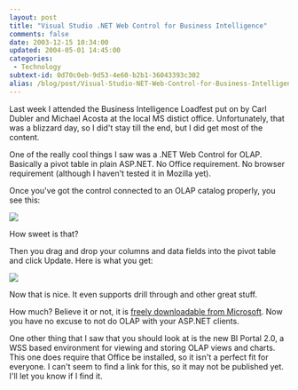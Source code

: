 ```yaml
---
layout: post
title: "Visual Studio .NET Web Control for Business Intelligence"
comments: false
date: 2003-12-15 10:34:00
updated: 2004-05-01 14:45:00
categories:
 - Technology
subtext-id: 0d70c0eb-9d53-4e60-b2b1-36043393c302
alias: /blog/post/Visual-Studio-NET-Web-Control-for-Business-Intelligence.aspx
---
```



Last week I attended the Business Intelligence Loadfest put on by Carl Dubler and Michael Acosta at the local MS distict office. Unfortunately, that was a blizzard day, so I did't stay till the end, but I did get most of the content.

One of the really cool things I saw was a .NET Web Control for OLAP. Basically a pivot table in plain ASP.NET. No Office requirement. No browser requirement (although I haven't tested it in Mozilla yet).

Once you've got the control connected to an OLAP catalog properly, you see this:

![](/weblog/content/binary/Layout1.gif)

How sweet is that?

Then you drag and drop your columns and data fields into the pivot table and click Update. Here is what you get:

![](/weblog/content/binary/PivotTable.gif)

Now that is nice. It even supports drill through and other great stuff.

How much? Believe it or not, it is [freely downloadable from Microsoft](http://www.microsoft.com/downloads/details.aspx?FamilyID=4599b793-b3c6-4ed5-acb3-820d0e832151&displaylang=en). Now you have no excuse to not do OLAP with your ASP.NET clients.

One other thing that I saw that you should look at is the new BI Portal 2.0, a WSS based environment for viewing and storing OLAP views and charts. This one does require that Office be installed, so it isn't a perfect fit for everyone. I can't seem to find a link for this, so it may not be published yet. I'll let you know if I find it.
